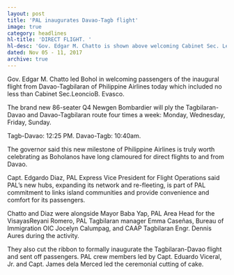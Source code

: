 ```yaml
---
layout: post
title: 'PAL inaugurates Davao-Tagb flight'
image: true
category: headlines
hl-title: 'DIRECT FLIGHT. '
hl-desc: 'Gov. Edgar M. Chatto is shown above welcoming Cabinet Sec. Leoncio B. Evasco who was among the passengers of the inaugural flight from Davao City during the All Saints Day last Wednesday morning.'
dated: Nov 05 - 11, 2017
archive: true
---
```


Gov. Edgar M. Chatto led Bohol in welcoming passengers of the inaugural flight from Davao-Tagbilaran of Philippine Airlines today which included no less than Cabinet Sec.LeoncioB. Evasco.

The brand new 86-seater Q4 Newgen Bombardier will ply the Tagbilaran-Davao and Davao-Tagbilaran route four times a week: Monday, Wednesday, Friday, Sunday. 

Tagb-Davao: 12:25 PM. Davao-Tagb: 10:40am.

The governor said this new milestone of Philippine Airlines is truly worth celebrating as Boholanos have long clamoured for direct flights to and from Davao.

Capt. Edgardo Diaz, PAL Express Vice President for Flight Operations said PAL’s new hubs, expanding its network and re-fleeting, is part of PAL commitment to links island communities and provide convenience and comfort for its passengers.

Chatto and Diaz were alongside Mayor Baba Yap, PAL Area Head for the VisayasReyani Romero, PAL Tagbilaran manager Emma Caseñas, Bureau of Immigration OIC Jocelyn Calumpag, and CAAP Tagbilaran Engr. Dennis Aures during the activity. 

They also cut the ribbon to formally inaugurate the Tagbilaran-Davao flight and sent off passengers.
PAL crew members led by Capt. Eduardo Viceral, Jr. and Capt. James dela Merced led the ceremonial cutting of cake.